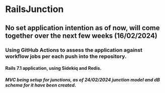 # RailsJunction

## No set application intention as of now, will come together over the next few weeks (16/02/2024)

### Using GitHub Actions to assess the application against workflow jobs per each push into the repository.

#### Rails 7.1 application, using Sidekiq and Redis.

##### MVC being setup for junctions, as of 24/02/2024 junction model and dB schema for it have been created.